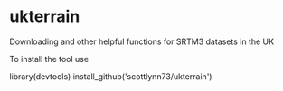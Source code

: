 # ukterrain
Downloading and other helpful functions for SRTM3 datasets in the UK

To install the tool use

library(devtools)
install_github('scottlynn73/ukterrain')
